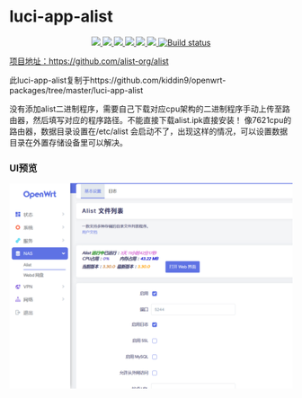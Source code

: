 # luci-app-alist
<p align="center">
<a href="https://github.com/lmq8267/luci-app-alist/releases"><img src="https://img.shields.io/github/downloads/lmq8267/luci-app-alist/total">
<a href="https://github.com/lmq8267/luci-app-alist/graphs/contributors"><img src="https://img.shields.io/github/contributors-anon/lmq8267/luci-app-alist">
<a href="https://github.com/lmq8267/luci-app-alist/releases/"><img src="https://img.shields.io/github/release/lmq8267/luci-app-alist">
<a href="https://github.com/lmq8267/luci-app-alist/issues"><img src="https://img.shields.io/github/issues-raw/lmq8267/luci-app-alist">
<a href="https://github.com/lmq8267/luci-app-alist/discussions"><img src="https://img.shields.io/github/discussions/lmq8267/luci-app-alist">
<a href="GitHub repo size"><img src="https://img.shields.io/github/repo-size/lmq8267/luci-app-alist?color=red&style=flat-square">
<a href="https://github.com/lmq8267/luci-app-alist/actions?query=workflow%3ABuild"><img src="https://img.shields.io/github/actions/workflow/status/lmq8267/luci-app-alist/build.yml?branch=main" alt="Build status">

项目地址：https://github.com/alist-org/alist

此luci-app-alist复制于https://github.com/kiddin9/openwrt-packages/tree/master/luci-app-alist

没有添加alist二进制程序，需要自己下载对应cpu架构的二进制程序手动上传至路由器，然后填写对应的程序路径。不能直接下载alist.ipk直接安装！
像7621cpu的路由器，数据目录设置在/etc/alist 会启动不了，出现这样的情况，可以设置数据目录在外置存储设备里可以解决。


### UI预览 ###

![](./Image/界面.png)
